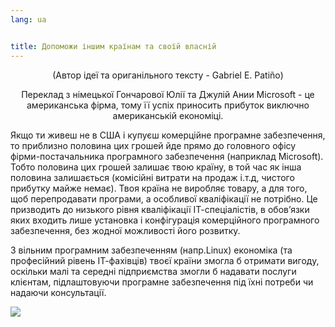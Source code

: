 ```yaml
---
lang: ua


title: Допоможи іншим країнам та своїй власній
---
```


<center>(Автор ідеї та ориганільного тексту - Gabriel E. Patiño) </center>
<p align="center">Переклад з німецької Гончарової Юлії та Джулій Ании
Microsoft - це американська фірма, тому її успіх приносить прибуток виключно американській економіці.

Якщо ти живеш не в США і купуєш комерційне програмне забезпечення, то приблизно половина цих грошей йде прямо до головного офісу фірми-постачальника програмного забезпечення (наприклад Microsoft). Тобто половина цих грошей залишає твою країну, в той час як інша половина залишається (комісійні витрати на продаж і.т.д, чистого прибутку майже немає). Твоя країна не виробляє товару, а для того, щоб перепродавати програми, а особливої кваліфікації не потрібно. Це призводить до низького рівня кваліфікації ІТ-спеціалістів, в обов’язки яких входить лише установка і конфігурація комерційного програмного забезпечення, без жодної можливості його розвитку.

З вільним програмним забезпеченням (напр.Linux) економіка (та професійний рівень ІТ-фахівців) твоєї країни змогла б отримати вигоду, оскільки малі та середні підприємства змогли б надавати послуги клієнтам, підлаштовуючи програмне забезпечення під їхні потреби чи надаючи консультації.

<img src="Images/earth.png" />




